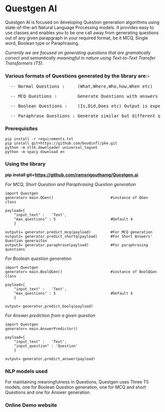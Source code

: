# Questgen AI
Questgen AI is focused on developing Question generation algorithms using state-of-the-art Natural Language Processing models. It provides easy to use classes and enables you to be one call away from generating questions out of any given parapgraph in your required format, be it MCQ, Single word, Boolean type or Paraphrasing.

*Currently we are focused on generating questions that are gramatically correct and semantically meaningful in nature using Text-to-Text Transfer Transformers (T5).*

### Various formats of Questions generated by the library are:- 
<pre>
  -- Normal Questions :     (What,Where,Who,how,When etc) <br>
  -- MCQ Questions :        Generate Questions with answers and similar options <br>
  -- Boolean Questions :    (Is,Did,Does etc) Output is expected either True/False <br>
  -- Paraphrase Questions : Generate similar but different questions from a given question 
</pre>

### Prerequisites
```
pip install -r requirements.txt
pip install git+https://github.com/boudinfl/pke.git
python -m nltk.downloader universal_tagset
python -m spacy download en 
```
### Using the library

**pip install git+https://github.com/ramsrigouthamg/Questgen.ai**

*For MCQ, Short Question and Paraphrasing Question generation*
```
import Questgen
generator= main.QGen()                          #instance of QGen class

payload={
    "input_text" :   'Text',
    "max_questions" : 5                         #Default 4
    }
    
output1= generator.predict_mcq(payload)         #For MCQ generation       
output2= generator.predict_shortq(payload)      #For Short Answers' Question generaiton
output3= generator.paraphrase(payload)          #For paraphrasing questions
```


*For Boolean question generation*
```
import Questgen
generator= main.BoolQGen()                      #instance of BoolQGen class

payload={
    "input_text" :   'Text',
    "max_questions" : 5                         #Default 4
    }

output= generator.predict_boolq(payload)
```


*For Answer prediction from a given question*
```
import Questgen
generator= main.AnswerPredictor()

payload={
    "input_text" :   'Text',
    "input_question" : 'Question'                         
    }

output= generator.predict_answer(payload)
```

### NLP models used

For maintaining meaningfulness in Questions, Questgen uses Three T5 models, one for Boolean Question generation, one for MCQ and short Questions and one for Answer generation.

### Online Demo website

